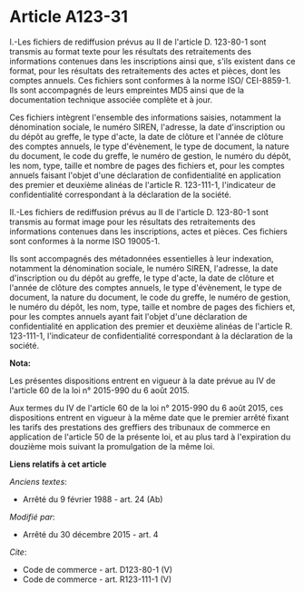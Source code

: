 # Article A123-31

I.-Les fichiers de rediffusion prévus au II de l'article D. 123-80-1 sont transmis au format texte pour les résultats des
retraitements des informations contenues dans les inscriptions ainsi que, s'ils existent dans ce format, pour les résultats
des retraitements des actes et pièces, dont les comptes annuels. Ces fichiers sont conformes à la norme ISO/ CEI-8859-1. Ils
sont accompagnés de leurs empreintes MD5 ainsi que de la documentation technique associée complète et à jour. 

Ces fichiers intègrent l'ensemble des informations saisies, notamment la dénomination sociale, le numéro SIREN, l'adresse, la
date d'inscription ou du dépôt au greffe, le type d'acte, la date de clôture et l'année de clôture des comptes annuels, le
type d'évènement, le type de document, la nature du document, le code du greffe, le numéro de gestion, le numéro du dépôt,
les nom, type, taille et nombre de pages des fichiers et, pour les comptes annuels faisant l'objet d'une déclaration de
confidentialité en application des premier et deuxième alinéas de l'article R. 123-111-1, l'indicateur de confidentialité
correspondant à la déclaration de la société. 

II.-Les fichiers de rediffusion prévus au II de l'article D. 123-80-1 sont transmis au format image pour les résultats des
retraitements des informations contenues dans les inscriptions, actes et pièces. Ces fichiers sont conformes à la norme ISO
19005-1. 

Ils sont accompagnés des métadonnées essentielles à leur indexation, notamment la dénomination sociale, le numéro SIREN,
l'adresse, la date d'inscription ou du dépôt au greffe, le type d'acte, la date de clôture et l'année de clôture des comptes
annuels, le type d'évènement, le type de document, la nature du document, le code du greffe, le numéro de gestion, le numéro
du dépôt, les nom, type, taille et nombre de pages des fichiers et, pour les comptes annuels ayant fait l'objet d'une
déclaration de confidentialité en application des premier et deuxième alinéas de l'article R. 123-111-1, l'indicateur de
confidentialité correspondant à la déclaration de la société.

**Nota:**

Les présentes dispositions entrent en vigueur à la date prévue au IV de l'article 60 de la loi n° 2015-990 du 6 août 2015. 

Aux   termes du IV de l'article 60 de la loi n° 2015-990 du 6 août 2015, ces   dispositions entrent en vigueur à la même date
que le premier arrêté   fixant les tarifs des prestations des greffiers des tribunaux de   commerce en application de
l'article 50 de la présente loi, et au plus   tard à l'expiration du douzième mois suivant la promulgation de la même   loi.

**Liens relatifs à cet article**

_Anciens textes_:

  - Arrêté du 9 février 1988 - art. 24 (Ab)

_Modifié par_:

  - Arrêté du 30 décembre 2015 - art. 4

_Cite_:

  - Code de commerce - art. D123-80-1 (V)
  - Code de commerce - art. R123-111-1 (V)
